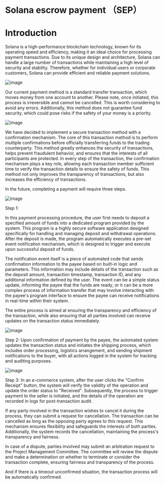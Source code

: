 # Solana escrow payment （SEP）

# Introduction

 

Solana is a high-performance blockchain technology, known for its operating speed and efficiency, making it an ideal choice for processing payment transactions. Due to its unique design and architecture, Solana can handle a large number of transactions while maintaining a high level of security and stability. Therefore, whether for individual users or corporate customers, Solana can provide efficient and reliable payment solutions.

![image](https://github.com/seplabs/depay-solana/assets/99467354/31491785-739d-49ce-97c7-af522404f617)

Our current payment method is a standard transfer transaction, which moves money from one account to another. Please note, once initiated, this process is irreversible and cannot be cancelled. This is worth considering to avoid any errors. Additionally, this method does not guarantee fund security, which could pose risks if the safety of your money is a priority.

![image](https://github.com/seplabs/depay-solana/assets/99467354/70aab84d-68b2-4bfb-ae1f-5e69afc85f0d)

We have decided to implement a secure transaction method with a confirmation mechanism. The core of this transaction method is to perform multiple confirmations before officially transferring funds to the trading counterparty. This method greatly enhances the security of transactions, helps prevent fraudulent behavior, and ensures that the interests of all participants are protected. In every step of the transaction, the confirmation mechanism plays a key role, allowing each transaction member sufficient time to verify the transaction details to ensure the safety of funds. This method not only improves the transparency of transactions, but also increases the efficiency of transactions.

In the future, completing a payment will require three steps.

![image](https://github.com/seplabs/depay-solana/assets/99467354/cad18134-c093-4b95-9fc4-abe67d84d9a8)

Step 1:   

In this payment processing procedure, the user first needs to deposit a specified amount of funds into a dedicated program provided by the system. This program is a highly secure software application designed specifically for handling and managing deposit and withdrawal operations. After the deposit is made, the program automatically executes a pre-set event notification mechanism, which is designed to trigger and execute upon successful deposit of funds.

The notification event itself is a piece of automated code that sends confirmation information to the payee based on built-in logic and parameters. This information may include details of the transaction such as the deposit amount, transaction timestamp, transaction ID, and any additional information defined by the user. The event can be a simple status update, informing the payee that the funds are ready, or it can be a more complex process of information transfer that may involve interacting with the payee's program interface to ensure the payee can receive notifications in real-time within their system.

The entire process is aimed at ensuring the transparency and efficiency of the transaction, while also ensuring that all parties involved can receive updates on the transaction status immediately.

 

![image](https://github.com/seplabs/depay-solana/assets/99467354/c7674dcf-dbc6-4166-8098-ee1a2949f931)

Step 2: Upon confirmation of payment by the payee, the automated system updates the transaction status and initiates the shipping process, which includes order processing, logistics arrangement, and sending shipment notifications to the buyer, with all actions logged in the system for tracking and auditing purposes.

![image](https://github.com/seplabs/depay-solana/assets/99467354/592536c3-0d8f-459d-8732-4dcc9428e9de)

Step 3: In an e-commerce system, after the user clicks the "Confirm Receipt" button, the system will verify the validity of the operation and update the order status to "Received". Subsequently, the process to trigger payment to the seller is initiated, and the details of the operation are recorded in logs for post-transaction audit.

If any party involved in the transaction wishes to cancel it during the process, they can submit a request for cancellation. The transaction can be cancelled as long as the opposing party agrees to this request. This mechanism ensures flexibility and safeguards the interests of both parties. Additionally, the system records the cancellation, maintaining the process's transparency and fairness.

In case of a dispute, parties involved may submit an arbitration request to the Project Management Committee. The committee will review the dispute and make a determination on whether to terminate or consider the transaction complete, ensuring fairness and transparency of the process.

And if there is a timeout unconfirmed situation, the transaction process will be automatically confirmed.
